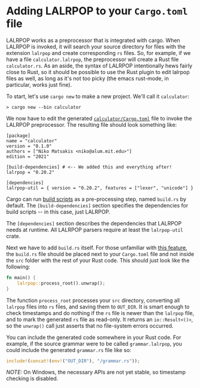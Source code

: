 # Adding LALRPOP to your `Cargo.toml` file

LALRPOP works as a preprocessor that is integrated with cargo. When
LALRPOP is invoked, it will search your source directory for files
with the extension `lalrpop` and create corresponding `rs` files. So,
for example, if we have a file `calculator.lalrpop`, the preprocessor
will create a Rust file `calculator.rs`. As an aside, the syntax of
LALRPOP intentionally hews fairly close to Rust, so it should be
possible to use the Rust plugin to edit lalrpop files as well, as long
as it's not too picky (the emacs rust-mode, in particular, works just
fine).

To start, let's use `cargo new` to make a new project. We'll call it
`calculator`:

```
> cargo new --bin calculator
```

We now have to edit the generated [`calculator/Cargo.toml`][calculator-Cargo.toml]
file to invoke the LALRPOP preprocessor. The resulting file should
look something like:

[calculator-Cargo.toml]: https://github.com/lalrpop/lalrpop/blob/master/doc/calculator/Cargo.toml

```
[package]
name = "calculator"
version = "0.1.0"
authors = ["Niko Matsakis <niko@alum.mit.edu>"]
edition = "2021"

[build-dependencies] # <-- We added this and everything after!
lalrpop = "0.20.2"

[dependencies]
lalrpop-util = { version = "0.20.2", features = ["lexer", "unicode"] }
```

Cargo can run [build scripts] as a pre-processing step,
named `build.rs` by default. The `[build-dependencies]`
section specifies the dependencies for build scripts -- in this
case, just LALRPOP.

[build scripts]: https://doc.rust-lang.org/cargo/reference/build-scripts.html

The `[dependencies]` section describes the dependencies that LALRPOP
needs at runtime. All LALRPOP parsers require at least the
`lalrpop-util` crate.

Next we have to add `build.rs` itself. For those unfamiliar with [this feature], the `build.rs` file
should be placed next to your `Cargo.toml` file and not inside the `src` folder with the rest of
your Rust code. This should just look like the following:

[this feature]: https://doc.rust-lang.org/cargo/reference/build-scripts.html

```rust
fn main() {
    lalrpop::process_root().unwrap();
}
```

The function `process_root` processes your `src` directory, converting
all `lalrpop` files into `rs` files, and saving them to `OUT_DIR`. It is smart
enough to check timestamps and do nothing if the `rs` file is newer than the
`lalrpop` file, and to mark the generated `rs` file as read-only. It returns an
`io::Result<()>`, so the `unwrap()` call just asserts that no
file-system errors occurred.

You can include the generated code somewhere in your Rust code. For example, if
the source grammar were to be called `grammar.lalrpop`, you could include the
generated `grammar.rs` file like so:

```rust
include!(concat!(env!("OUT_DIR"), "/grammar.rs"));
```

_NOTE:_ On Windows, the necessary APIs are not yet stable, so
timestamp checking is disabled.
